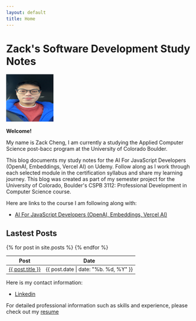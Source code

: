```yaml
---
layout: default
title: Home
---
```


# Zack's Software Development Study Notes

<img src="assets/images/S__17408045.jpg" width="128" height="128" >

**Welcome!**

My name is Zack Cheng, I am currently a studying the Applied Computer Science post-bacc program at the University of Colorado Boulder.

This blog documents my study notes for the AI For JavaScript Developers (OpenAI, Embeddings, Vercel AI) on Udemy. Follow along as I work through each selected module in the certification syllabus and share my learning journey. This blog was created as part of my semester project for the University of Colorado, Boulder's CSPB 3112: Professional Development in Computer Science course.

Here are links to the course I am following along with:
- [AI For JavaScript Developers (OpenAI, Embeddings, Vercel AI)](https://www.udemy.com/course/ai-for-js-devs)


## Lastest Posts

<table>
    <thead>
        <tr>
            <th>Post</th>
            <th>Date</th>
        </tr>
    </thead>
    <tbody>
        {% for post in site.posts %}
        <tr>
            <td><a href="{{ post.url | relative_url }}">{{ post.title }}</a></td>
            <td>{{ post.date | date: "%b. %d, %Y" }}</td>
        </tr>
        {% endfor %}
    </tbody>
</table>

Here is my contact information:
- [Linkedin](https://www.linkedin.com/in/zack-cheng-3684506b/)

For detailed professional information such as skills and experience, please check out my [resume](https://zacktcheng.github.io/resume.html)
